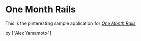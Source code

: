 # One Month Rails

This is the pinteresting sample application for
[*One Month Rails*](http://onemonthrails.com)

by ["Alex Yamamoto"]